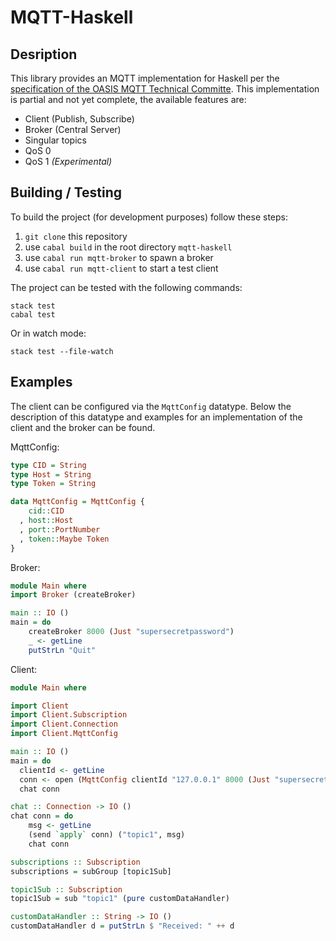 # MQTT-Haskell
## Desription
This library provides an MQTT implementation for Haskell per the [specification of the OASIS MQTT Technical Committe](https://docs.oasis-open.org/mqtt/mqtt/v3.1.1/os/mqtt-v3.1.1-os.html). This implementation is partial and not yet complete, the available features are:

- Client (Publish, Subscribe)
- Broker (Central Server)
- Singular topics
- QoS 0
- QoS 1 *(Experimental)*

## Building / Testing
To build the project (for development purposes) follow these steps:
1. `git clone` this repository
2. use `cabal build` in the root directory `mqtt-haskell`
3. use `cabal run mqtt-broker` to spawn a broker
4. use `cabal run mqtt-client` to start a test client

The project can be tested with the following commands:

```shell
stack test
cabal test
```

Or in watch mode:
```shell
stack test --file-watch
```
## Examples
The client can be configured via the `MqttConfig` datatype. Below the description of this datatype and examples for an implementation of the client and the broker can be found.

MqttConfig:
```Haskell
type CID = String 
type Host = String
type Token = String

data MqttConfig = MqttConfig {
    cid::CID
  , host::Host
  , port::PortNumber
  , token::Maybe Token
}
```

Broker:
```Haskell
module Main where
import Broker (createBroker)

main :: IO ()
main = do
    createBroker 8000 (Just "supersecretpassword")
    _ <- getLine
    putStrLn "Quit"
```

Client:
```Haskell
module Main where

import Client
import Client.Subscription
import Client.Connection
import Client.MqttConfig

main :: IO ()
main = do
  clientId <- getLine
  conn <- open (MqttConfig clientId "127.0.0.1" 8000 (Just "supersecretpassword")) subscriptions
  chat conn

chat :: Connection -> IO ()
chat conn = do
    msg <- getLine
    (send `apply` conn) ("topic1", msg)
    chat conn

subscriptions :: Subscription
subscriptions = subGroup [topic1Sub]

topic1Sub :: Subscription
topic1Sub = sub "topic1" (pure customDataHandler)

customDataHandler :: String -> IO ()
customDataHandler d = putStrLn $ "Received: " ++ d
```